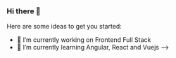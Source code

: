 ### Hi there 👋

Here are some ideas to get you started:

- 🔭 I’m currently working on Frontend Full Stack
- 🌱 I’m currently learning Angular, React and Vuejs
-->
